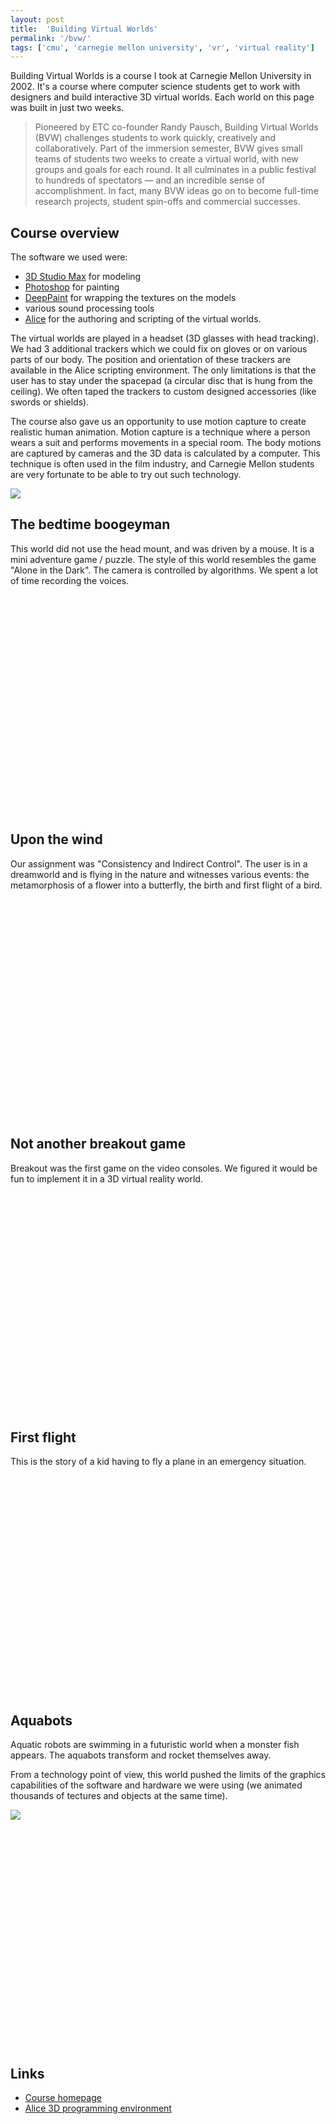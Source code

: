 ```yaml
---
layout: post
title:  'Building Virtual Worlds'
permalink: '/bvw/'
tags: ['cmu', 'carnegie mellon university', 'vr', 'virtual reality']
---
```

Building Virtual Worlds is a course I took at Carnegie Mellon University in 2002.
It's a course where computer science students get to work with designers and build
interactive 3D virtual worlds. Each world on this page was built in just two weeks.


> Pioneered by ETC co-founder Randy Pausch, Building Virtual Worlds (BVW) challenges
> students to work quickly, creatively and collaboratively. Part of the immersion semester,
> BVW gives small teams of students two weeks to create a virtual world, with new groups
> and goals for each round. It all culminates in a public festival to hundreds of
> spectators &mdash; and an incredible sense of accomplishment. In fact, many BVW ideas go
> on to become full-time research projects, student spin-offs and commercial successes.    

## Course overview
The software we used were:
* <a class="external" href="http://www.discreet.com/">3D Studio Max</a> for modeling
* <a class="external" href="http://www.adobe.com/">Photoshop</a> for painting
* <a class="external" href="http://www.righthemisphere.com/">DeepPaint</a> for wrapping the textures on the models
* various sound processing tools
* <a class="external" href="http://www.alice.org/">Alice</a> for the authoring and scripting of the virtual worlds.

The virtual worlds are played in a headset (3D glasses with head tracking). We had 3 additional trackers which we could fix on gloves or on various parts of our body. The position and orientation of these trackers are available in the Alice scripting environment. The only limitations is that the user has to stay under the spacepad (a circular disc that is hung from the ceiling). We often taped the trackers to custom designed accessories (like swords or shields).

The course also gave us an opportunity to use motion capture to create realistic human animation. Motion capture is a technique where a person wears a suit and performs movements in a special room. The body motions are captured by cameras and the 3D data is calculated by a computer. This technique is often used in the film industry, and Carnegie Mellon students are very fortunate to be able to try out such technology.

<img src="/files/2002/bvw/spacepad.jpg"/>
<br>

## The bedtime boogeyman

This world did not use the head mount, and was driven by a mouse. It is a mini adventure game / puzzle. The style of this world resembles the game "Alone in the Dark". The camera is controlled by algorithms. We spent a lot of time recording the voices.

<object height="350" width="425"><param name="movie" value="http://www.youtube.com/v/v31JWaNj6Fg" /><embed height="350" src="http://www.youtube.com/v/v31JWaNj6Fg" type="application/x-shockwave-flash" width="425"></embed></object>
<br>

## Upon the wind

Our assignment was "Consistency and Indirect Control". The user is in a dreamworld and is flying in the nature and witnesses various events: the metamorphosis of a flower into a butterfly, the birth and first flight of a bird.

<object height="350" width="425"><param name="movie" value="http://www.youtube.com/v/eminQX84Y9Q" /><embed height="350" src="http://www.youtube.com/v/eminQX84Y9Q" type="application/x-shockwave-flash" width="425"></embed></object>
<br>

## Not another breakout game

Breakout was the first game on the video consoles. We figured it would be fun to implement it in a 3D virtual reality world.

<object height="350" width="425"><param name="movie" value="http://www.youtube.com/v/55-OUne-148" /><embed height="350" src="http://www.youtube.com/v/55-OUne-148" type="application/x-shockwave-flash" width="425"></embed></object>
<br>

## First flight

This is the story of a kid having to fly a plane in an emergency situation.

<object height="350" width="425"><param name="movie" value="http://www.youtube.com/v/YMhw-Zu7Mn0" /><embed height="350" src="http://www.youtube.com/v/YMhw-Zu7Mn0" type="application/x-shockwave-flash" width="425"></embed></object>
<br>

## Aquabots

Aquatic robots are swimming in a futuristic world when a monster fish appears. The aquabots transform and rocket themselves away.

From a technology point of view, this world pushed the limits of the graphics capabilities of the software and hardware we were using (we animated thousands of tectures and objects at the same time).

<img src="/files/2002/bvw/concept_art.jpg"/>

<object height="350" width="425"><param name="movie" value="http://www.youtube.com/v/rpStfK_oBl4" /><embed height="350" src="http://www.youtube.com/v/rpStfK_oBl4" type="application/x-shockwave-flash" width="425"></embed></object>
<br>

## Links
* <a class="external" href="http://bvw.etc.cmu.edu/">Course homepage</a>
* <a class="external" href="http://www.alice.org/">Alice 3D programming environment</a>
